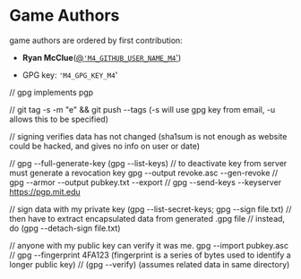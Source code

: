 # Game Authors
game authors are ordered by first contribution:
* **Ryan McClue**([@`'M4_GITHUB_USER_NAME_M4`'](https://github.com/OutbackMan))
- GPG key: `'M4_GPG_KEY_M4`'

// gpg implements pgp

// git tag -s -m "e" && git push --tags (-s will use gpg key from email, -u allows this to be specified)

// signing verifies data has not changed (sha1sum is not enough as website could be hacked, and gives no info on user or date) 

// gpg --full-generate-key (gpg --list-keys)
// to deactivate key from server must generate a revocation key gpg --output revoke.asc --gen-revoke <keyid>
// gpg --armor --output pubkey.txt --export <keyid>
// gpg --send-keys --keyserver https://pgp.mit.edu <keyid> 

// sign data with my private key (gpg --list-secret-keys; gpg --sign file.txt)
// then have to extract encapsulated data from generated .gpg file
// instead, do (gpg --detach-sign file.txt)

// anyone with my public key can verify it was me. gpg --import pubkey.asc
// gpg --fingerprint 4FA123 (fingerprint is a series of bytes used to identify a longer public key)
// (gpg --verify) (assumes related data in same directory)


